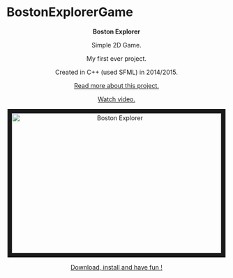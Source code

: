 # BostonExplorerGame

<p align="center"><strong>Boston Explorer</strong></p>
<p align="center">Simple 2D Game.</p>
<p align="center">My first ever project.</p>
<p align="center">Created in C++ (used SFML) in 2014/2015.</p>
<p align="center"><a href="https://b00sti.wordpress.com/2017/02/15/my-first-project/">Read more about this project.</a></p>
<p align="center"><a href="https://www.youtube.com/watch?v=iebCf9exflY">Watch video.</a></p>
<p align="center"><a href="http://www.youtube.com/watch?feature=player_embedded&amp;v=iebCf9exflY
" target="_blank"><img src="http://img.youtube.com/vi/iebCf9exflY/0.jpg" alt="Boston Explorer" width="480" height="320" border="10" /></a></p>
<p align="center"><a href="https://github.com/b00sti/BostonExplorerGame/blob/15dfff7cbefbd0f7afb06a6cb136719c44f59fe0/BostonExplorer.exe">Download, install and have fun !</a></p>
